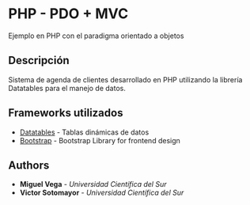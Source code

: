 # PHP - PDO + MVC
Ejemplo en PHP con el paradigma orientado a objetos
## Descripción
Sistema de agenda de clientes desarrollado en PHP utilizando la librería Datatables para el manejo de datos.

## Frameworks utilizados
* [Datatables](https://datatables.net/) - Tablas dinámicas de datos
* [Bootstrap](http://getbootstrap.com/) - Bootstrap Library for frontend design

## Authors
* **Miguel Vega** - *Universidad Científica del Sur* 
* **Victor Sotomayor** - *Universidad Científica del Sur*